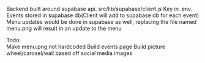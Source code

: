 Backend built around supabase api. 
src/lib/supabase/client.js
Key in .env.  
Events stored in supabase db(Client will add to supabase db for each event)
Menu updates would be done in supabase as well, replacing the file named menu.png will result in an update to the menu


Todo:  
Make menu.png not hardcoded
Build events page
Build picture wheel/carosel/wall based off social media images


